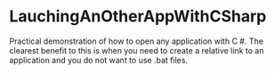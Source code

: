 # LauchingAnOtherAppWithCSharp
Practical demonstration of how to open any application with C #. The clearest benefit to this is when you need to create a relative link to an application and you do not want to use .bat files.
